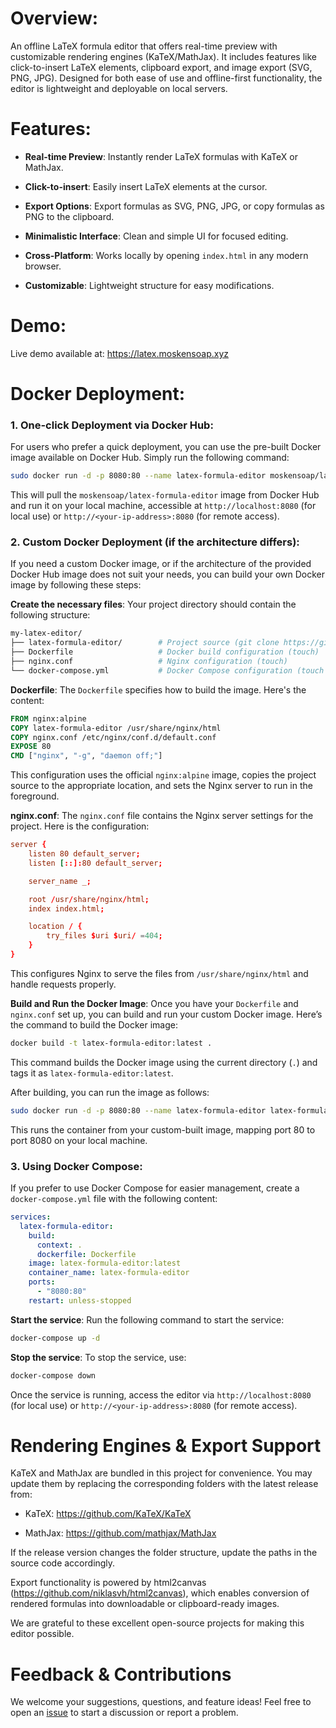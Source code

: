 # Overview:

An offline LaTeX formula editor that offers real-time preview with customizable rendering engines (KaTeX/MathJax). It includes features like click-to-insert LaTeX elements, clipboard export, and image export (SVG, PNG, JPG). Designed for both ease of use and offline-first functionality, the editor is lightweight and deployable on local servers.

# Features:

* __Real-time Preview__: Instantly render LaTeX formulas with KaTeX or MathJax.

* __Click-to-insert__: Easily insert LaTeX elements at the cursor.

* __Export Options__: Export formulas as SVG, PNG, JPG, or copy formulas as PNG to the clipboard.

* __Minimalistic Interface__: Clean and simple UI for focused editing.

* __Cross-Platform__: Works locally by opening `index.html` in any modern browser.

* __Customizable__: Lightweight structure for easy modifications.

# Demo:

Live demo available at: https://latex.moskensoap.xyz

# Docker Deployment:

### 1. One-click Deployment via Docker Hub:

For users who prefer a quick deployment, you can use the pre-built Docker image available on Docker Hub. Simply run the following command:

```bash
sudo docker run -d -p 8080:80 --name latex-formula-editor moskensoap/latex-formula-editor
```

This will pull the `moskensoap/latex-formula-editor` image from Docker Hub and run it on your local machine, accessible at `http://localhost:8080` (for local use) or `http://<your-ip-address>:8080` (for remote access).

### 2. Custom Docker Deployment (if the architecture differs):

If you need a custom Docker image, or if the architecture of the provided Docker Hub image does not suit your needs, you can build your own Docker image by following these steps:

__Create the necessary files__: Your project directory should contain the following structure:

```bash
my-latex-editor/
├── latex-formula-editor/        # Project source (git clone https://github.com/moskensoap/latex-formula-editor.git)
├── Dockerfile                   # Docker build configuration (touch)
├── nginx.conf                   # Nginx configuration (touch)
└── docker-compose.yml           # Docker Compose configuration (touch only if you need)
```

__Dockerfile__: The `Dockerfile` specifies how to build the image. Here's the content:

```Dockerfile
FROM nginx:alpine
COPY latex-formula-editor /usr/share/nginx/html
COPY nginx.conf /etc/nginx/conf.d/default.conf
EXPOSE 80
CMD ["nginx", "-g", "daemon off;"]
```
This configuration uses the official `nginx:alpine` image, copies the project source to the appropriate location, and sets the Nginx server to run in the foreground.

__nginx.conf__: The `nginx.conf` file contains the Nginx server settings for the project. Here is the configuration:

```nginx.conf
server {
    listen 80 default_server;
    listen [::]:80 default_server;

    server_name _;

    root /usr/share/nginx/html;
    index index.html;

    location / {
        try_files $uri $uri/ =404;
    }
}
```

This configures Nginx to serve the files from `/usr/share/nginx/html` and handle requests properly.

__Build and Run the Docker Image__: Once you have your `Dockerfile` and `nginx.conf` set up, you can build and run your custom Docker image. Here’s the command to build the Docker image:

```bash
docker build -t latex-formula-editor:latest .
```

This command builds the Docker image using the current directory (`.`) and tags it as `latex-formula-editor:latest`.

After building, you can run the image as follows:

```bash
sudo docker run -d -p 8080:80 --name latex-formula-editor latex-formula-editor:latest
```

This runs the container from your custom-built image, mapping port 80 to port 8080 on your local machine.

### 3. Using Docker Compose:

If you prefer to use Docker Compose for easier management, create a `docker-compose.yml` file with the following content:

```yaml
services:
  latex-formula-editor:
    build:
      context: .
      dockerfile: Dockerfile
    image: latex-formula-editor:latest
    container_name: latex-formula-editor
    ports:
      - "8080:80"
    restart: unless-stopped
```

__Start the service__: Run the following command to start the service:

```bash
docker-compose up -d
```

__Stop the service__: To stop the service, use:

```bash
docker-compose down
```

Once the service is running, access the editor via `http://localhost:8080` (for local use) or `http://<your-ip-address>:8080` (for remote access).

# Rendering Engines & Export Support

KaTeX and MathJax are bundled in this project for convenience. You may update them by replacing the corresponding folders with the latest release from:

* KaTeX: https://github.com/KaTeX/KaTeX

* MathJax: https://github.com/mathjax/MathJax

If the release version changes the folder structure, update the paths in the source code accordingly.

Export functionality is powered by html2canvas (https://github.com/niklasvh/html2canvas), which enables conversion of rendered formulas into downloadable or clipboard-ready images.

We are grateful to these excellent open-source projects for making this editor possible.

# Feedback & Contributions

We welcome your suggestions, questions, and feature ideas!
Feel free to open an [issue](https://github.com/moskensoap/latex-formula-editor/issues) to start a discussion or report a problem.